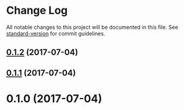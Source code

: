 # Change Log

All notable changes to this project will be documented in this file. See [standard-version](https://github.com/conventional-changelog/standard-version) for commit guidelines.

<a name="0.1.2"></a>
## [0.1.2](https://github.com/ls-age/xml/compare/v0.1.1...v0.1.2) (2017-07-04)



<a name="0.1.1"></a>
## [0.1.1](https://github.com/ls-age/xml/compare/v0.1.0...v0.1.1) (2017-07-04)



<a name="0.1.0"></a>
# 0.1.0 (2017-07-04)
